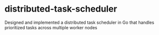 # distributed-task-scheduler
Designed and implemented a distributed task scheduler in Go that handles prioritized tasks across multiple worker nodes
